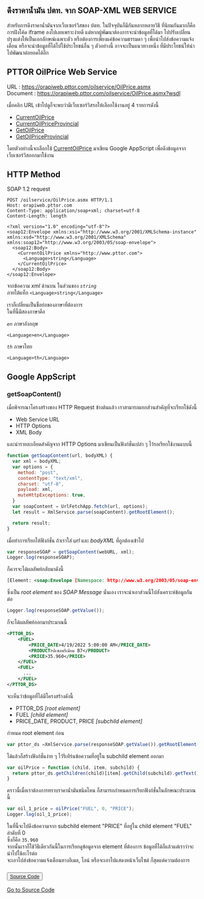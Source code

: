 ## ดึงราคาน้ำมัน ปตท. จาก SOAP-XML WEB SERVICE
สำหรับการดึงราคาน้ำมันจากเว็บเซอร์วิสของ ปตท. ในปัจจุบันก็มีกันหลากหลายวิธี ที่นิยมกันมากก็คือการฝังโค้ด iframe ลงไปเลยเพราะง่ายดี
แต่หากผู้พัฒนาต้องการจะนำข้อมูลที่ได้มา ไปปรับเปลี่ยนปรุงแต่งให้เป็นเอกลักษณ์เฉพาะตัว หรือต้องการเพียงแค่ข้อความธรรมดา ๆ เพื่อนำไปส่งข้อความแจ้งเตือน
หรือจะนำข้อมูลที่ได้ไปใช้ประโยชน์อื่น ๆ ตัวอย่างนี้ อาจจะเป็นแนวทางหนึ่ง ที่มีประโยชน์ให้นำไปพัฒนาต่อยอดได้อีก

## PTTOR OilPrice Web Service
URL : 	https://orapiweb.pttor.com/oilservice/OilPrice.asmx  
Document : https://orapiweb.pttor.com/oilservice/OilPrice.asmx?wsdl   

เมื่อคลิก URL เข้าไปดูก็จะพบว่ามีเว็บเซอร์วิสรอให้เลือกใช้งานอยู่ 4 รายการดังนี้
- [CurrentOilPrice](https://orapiweb.pttor.com/oilservice/OilPrice.asmx?op=CurrentOilPrice)
- [CurrentOilPriceProvincial](https://orapiweb.pttor.com/oilservice/OilPrice.asmx?op=CurrentOilPriceProvincial)
- [GetOilPrice](https://orapiweb.pttor.com/oilservice/OilPrice.asmx?op=GetOilPrice)
- [GetOilPriceProvincial](https://orapiweb.pttor.com/oilservice/OilPrice.asmx?op=GetOilPriceProvincial)   

โดยตัวอย่างนี้จะเลือกใช้ [CurrentOilPrice](https://orapiweb.pttor.com/oilservice/OilPrice.asmx?op=CurrentOilPrice) มาเขียน Google AppScript เพื่อดึงข้อมูลจากเว็บเซอร์วิสออกมาใช้งาน

## HTTP Method
SOAP 1.2 request    
```HTTP
POST /oilservice/OilPrice.asmx HTTP/1.1
Host: orapiweb.pttor.com
Content-Type: application/soap+xml; charset=utf-8
Content-Length: length

<?xml version="1.0" encoding="utf-8"?>
<soap12:Envelope xmlns:xsi="http://www.w3.org/2001/XMLSchema-instance" xmlns:xsd="http://www.w3.org/2001/XMLSchema" xmlns:soap12="http://www.w3.org/2003/05/soap-envelope">
  <soap12:Body>
    <CurrentOilPrice xmlns="http://www.pttor.com">
      <Language>string</Language>
    </CurrentOilPrice>
  </soap12:Body>
</soap12:Envelope>
```
จากข้อความ *xml* ด้านบน ในส่วนของ *`string`*  
ภายใต้แท็ก `<Language>string</Language>`  

เราก็เปลี่ยนเป็นชื่อย่อของภาษาที่ต้องการ  
ในที่นี้มีสองภาษาคือ  

*`en`* ภาษาอังกฤษ  

```<Language>en</Language>```  
  
*`th`* ภาษาไทย  

```<Language>th</Language>```

## Google AppScript
### getSoapContent()   
เมื่อพิจารณาโครงสร้างของ HTTP Request ข้างต้นแล้ว เราสามารถแยกส่วนสำคัญที่จะเรียกใช้ดังนี้
- Web Service URL
- HTTP Options
- XML Body  

และนำรายละเอียดสำคัญจาก HTTP Options มาเขียนเป็นฟังก์ชั่นเปล่า ๆ ไว้รอเรียกใช้งานแบบนี้   
```javascript
function getSoapContent(url, bodyXML) {
  var xml = bodyXML;
  var options = {
    method: "post",
    contentType: "text/xml",
    charset: "utf-8",
    payload: xml,
    muteHttpExceptions: true,
  }
  var soapContent = UrlFetchApp.fetch(url, options);
  let result = XmlService.parse(soapContent).getRootElement();

  return result;
}
```
เมื่อทำการเรียกให้ฟังก์ชั่น ถ้าเราใส่ *url* และ *bodyXML* ที่ถูกต้องเข้าไป  
```javascript
var responseSOAP = getSoapContent(webURL, xml);
Logger.log(responseSOAP);
```

ก็ควรจะได้ผลลัพท์กลับมาดังนี้  
```xml
[Element: <soap:Envelope [Namespace: http://www.w3.org/2003/05/soap-envelope]/>]
```

ซึ่งเป็น *root element* ของ  *SOAP Message* นั่นเอง เราจะนำเอาส่วนนี้ไปสังเคราะห์ข้อมูลกันต่อ

```javascript
Logger.log(responseSOAP.getValue());
```
ก็จะได้ผลลัพท์ออกมาประมาณนี้
```xml
<PTTOR_DS>
    <FUEL>
        <PRICE_DATE>4/19/2022 5:00:00 AM</PRICE_DATE>
        <PRODUCT>ดีเซลพรีเมียม B7</PRODUCT>
        <PRICE>35.960</PRICE>
    </FUEL>
    <FUEL>
      ...
    </FUEL>            
</PTTOR_DS>
```  
จะเห็นว่าข้อมูลที่ได้มีโครงสร้างดังนี้
- PTTOR_DS *[root element]*
- FUEL *[child element]*
- PRICE_DATE, PRODUCT, PRICE *[subchild element]* 

กำหนด root element ก่อน
```javascript
var pttor_ds =XmlService.parse(responseSOAP.getValue()).getRootElement();
```
ได้แล้วก็สร้างฟังก์ชั่นง่าย ๆ ไว้รีเทิร์นข้อความที่อยู่ใน subchild element ออกมา
```javascript
var oilPrice = function (child, item, subchild) {
  return pttor_ds.getChildren(child)[item].getChild(subchild).getText();
}
```

คราวนี้เมื่อเราต้องการทราบราคาน้ำมันชนิดไหน ก็สามารถกำหนดการเรียกฟังก์ชั่นในลักษณะประมาณนี้
```javascript
var oil_1_price = oilPrice("FUEL", 0, "PRICE");
Logger.log(oil_1_price);
```
ในที่นี้จะไปดึงข้อความจาก subchild element "PRICE" ที่อยู่ใน child element "FUEL" ลำดับที่ 0   
ซึ่งก็คือ `35.960`  
จากนั้นเราก็ใช้วิธีเดียวกันนี้ในการเรียกดูข้อมูลจาก element ที่ต้องการ ข้อมูลที่ได้ก็แล้วแต่เราว่าจะนำไปใช้อะไรต่อ   
จะเอาไปส่งข้อความแจ้งเตือนทางอีเมล, ไลน์ หรือจะเอาไปแสดงหน้าเว็บไซต์ ก็สุดแต่ความต้องการ

### <button>[Source Code](https://github.com/Komsan74/oilPriceNotify/blob/main/getOilPrice.gs)</button>
<a href="https://github.com/Komsan74/oilPriceNotify/blob/main/getOilPrice.gs" class="button">Go to Source Code</a>
